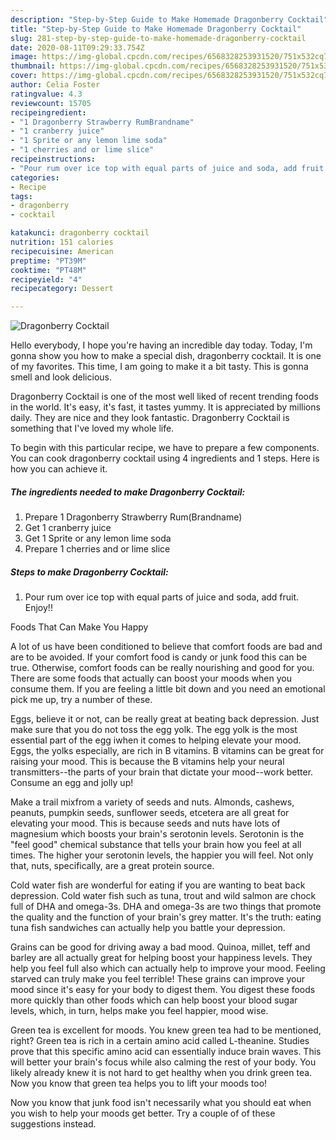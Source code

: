 ```yaml
---
description: "Step-by-Step Guide to Make Homemade Dragonberry Cocktail"
title: "Step-by-Step Guide to Make Homemade Dragonberry Cocktail"
slug: 281-step-by-step-guide-to-make-homemade-dragonberry-cocktail
date: 2020-08-11T09:29:33.754Z
image: https://img-global.cpcdn.com/recipes/6568328253931520/751x532cq70/dragonberry-cocktail-recipe-main-photo.jpg
thumbnail: https://img-global.cpcdn.com/recipes/6568328253931520/751x532cq70/dragonberry-cocktail-recipe-main-photo.jpg
cover: https://img-global.cpcdn.com/recipes/6568328253931520/751x532cq70/dragonberry-cocktail-recipe-main-photo.jpg
author: Celia Foster
ratingvalue: 4.3
reviewcount: 15705
recipeingredient:
- "1 Dragonberry Strawberry RumBrandname"
- "1 cranberry juice"
- "1 Sprite or any lemon lime soda"
- "1 cherries and or lime slice"
recipeinstructions:
- "Pour rum over ice top with equal parts of juice and soda, add fruit. Enjoy!!"
categories:
- Recipe
tags:
- dragonberry
- cocktail

katakunci: dragonberry cocktail 
nutrition: 151 calories
recipecuisine: American
preptime: "PT39M"
cooktime: "PT48M"
recipeyield: "4"
recipecategory: Dessert

---
```



![Dragonberry Cocktail](https://img-global.cpcdn.com/recipes/6568328253931520/751x532cq70/dragonberry-cocktail-recipe-main-photo.jpg)

Hello everybody, I hope you're having an incredible day today. Today, I'm gonna show you how to make a special dish, dragonberry cocktail. It is one of my favorites. This time, I am going to make it a bit tasty. This is gonna smell and look delicious.

Dragonberry Cocktail is one of the most well liked of recent trending foods in the world. It's easy, it's fast, it tastes yummy. It is appreciated by millions daily. They are nice and they look fantastic. Dragonberry Cocktail is something that I've loved my whole life.




To begin with this particular recipe, we have to prepare a few components. You can cook dragonberry cocktail using 4 ingredients and 1 steps. Here is how you can achieve it.

<!--inarticleads1-->

##### The ingredients needed to make Dragonberry Cocktail:

1. Prepare 1 Dragonberry Strawberry Rum(Brandname)
1. Get 1 cranberry juice
1. Get 1 Sprite or any lemon lime soda
1. Prepare 1 cherries and or lime slice




<!--inarticleads2-->

##### Steps to make Dragonberry Cocktail:

1. Pour rum over ice top with equal parts of juice and soda, add fruit. Enjoy!!




Foods That Can Make You Happy


A lot of us have been conditioned to believe that comfort foods are bad and are to be avoided. If your comfort food is candy or junk food this can be true. Otherwise, comfort foods can be really nourishing and good for you. There are some foods that actually can boost your moods when you consume them. If you are feeling a little bit down and you need an emotional pick me up, try a number of these.

Eggs, believe it or not, can be really great at beating back depression. Just make sure that you do not toss the egg yolk. The egg yolk is the most essential part of the egg iwhen it comes to helping elevate your mood. Eggs, the yolks especially, are rich in B vitamins. B vitamins can be great for raising your mood. This is because the B vitamins help your neural transmitters--the parts of your brain that dictate your mood--work better. Consume an egg and jolly up!

Make a trail mixfrom a variety of seeds and nuts. Almonds, cashews, peanuts, pumpkin seeds, sunflower seeds, etcetera are all great for elevating your mood. This is because seeds and nuts have lots of magnesium which boosts your brain's serotonin levels. Serotonin is the "feel good" chemical substance that tells your brain how you feel at all times. The higher your serotonin levels, the happier you will feel. Not only that, nuts, specifically, are a great protein source.

Cold water fish are wonderful for eating if you are wanting to beat back depression. Cold water fish such as tuna, trout and wild salmon are chock full of DHA and omega-3s. DHA and omega-3s are two things that promote the quality and the function of your brain's grey matter. It's the truth: eating tuna fish sandwiches can actually help you battle your depression. 

Grains can be good for driving away a bad mood. Quinoa, millet, teff and barley are all actually great for helping boost your happiness levels. They help you feel full also which can actually help to improve your mood. Feeling starved can truly make you feel terrible! These grains can improve your mood since it's easy for your body to digest them. You digest these foods more quickly than other foods which can help boost your blood sugar levels, which, in turn, helps make you feel happier, mood wise.

Green tea is excellent for moods. You knew green tea had to be mentioned, right? Green tea is rich in a certain amino acid called L-theanine. Studies prove that this specific amino acid can essentially induce brain waves. This will better your brain's focus while also calming the rest of your body. You likely already knew it is not hard to get healthy when you drink green tea. Now you know that green tea helps you to lift your moods too!

Now you know that junk food isn't necessarily what you should eat when you wish to help your moods get better. Try  a  couple of  of  these  suggestions  instead.

